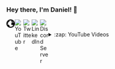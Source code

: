 ### Hey there, I'm Daniel! 👋

[<img align="left" alt="Website" width="22px" src="https://raw.githubusercontent.com/iconic/open-iconic/master/svg/globe.svg" />][website]
[<img align="left" alt="YouTube" width="22px" src="https://cdn.jsdelivr.net/npm/simple-icons@v3/icons/youtube.svg" />][youtube]
[<img align="left" alt="Twitter" width="22px" src="https://cdn.jsdelivr.net/npm/simple-icons@v3/icons/twitter.svg" />][twitter]
[<img align="left" alt="LinkedIn" width="22px" src="https://cdn.jsdelivr.net/npm/simple-icons@v3/icons/linkedin.svg" />][linked-in]
[<img align="left" alt="Discord Server" width="22px" src="https://cdn.jsdelivr.net/npm/simple-icons@v3/icons/discord.svg" />][discord-server]
<br>

<details>
<summary>:zap: YouTube Videos</summary>
<!-- YOUTUBE:START -->
- [I Made the SPORE Creature Creator in Unity!](https://www.youtube.com/watch?v=Br_SQAc87s8)
- [Rare Items, Melee Combat and More! - Unity Indie Game Devlog #22](https://www.youtube.com/watch?v=Ybfrh7zPWGQ)
- [The Enemy AI in my Game Accidentally Became Sentient... - Unity Indie Game Devlog #21](https://www.youtube.com/watch?v=XacJw8plXa0)
- [What was my FIRST game? &lpar;1000 Subscriber Special&rpar;](https://www.youtube.com/watch?v=Hz5sc3bpUk4)
- [Special Weapons and More! - Unity Indie Game Devlog #20](https://www.youtube.com/watch?v=_xrOC4JfNoI)
<!-- YOUTUBE:END -->
</details>

[website]: https://daniellochner.com
[twitter]: https://twitter.com/daniellochner
[youtube]: https://youtube.com/daniellochner
[linked-in]: https://linkedin.com/in/daniellochner
[discord-server]: https://discord.com/invite/CpugBB4r7W 
